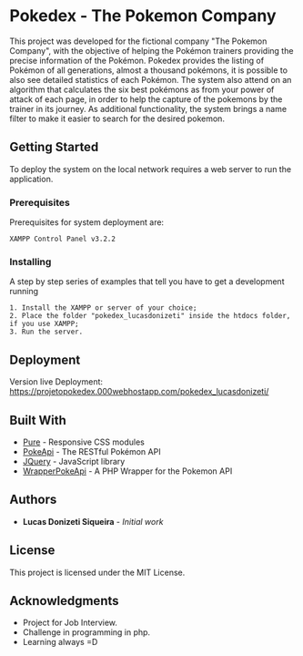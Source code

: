 # Pokedex - The Pokemon Company

This project was developed for the fictional company "The Pokemon Company", with the objective of helping the Pokémon trainers providing the precise information of the Pokémon.
Pokedex provides the listing of Pokémon of all generations, almost a thousand pokémons, it is possible to also see detailed statistics of each Pokémon.
The system also attend on an algorithm that calculates the six best pokémons as from your power of attack of each page, in order to help the capture of the pokemons by the trainer in its journey.
As additional functionality, the system brings a name filter to make it easier to search for the desired pokemon.

## Getting Started

To deploy the system on the local network requires a web server to run the application.

### Prerequisites

Prerequisites for system deployment are:

```
XAMPP Control Panel v3.2.2
```

### Installing

A step by step series of examples that tell you have to get a development running


```
1. Install the XAMPP or server of your choice;
2. Place the folder "pokedex_lucasdonizeti" inside the htdocs folder, if you use XAMPP;
3. Run the server.
```

## Deployment

Version live Deployment: https://projetopokedex.000webhostapp.com/pokedex_lucasdonizeti/

## Built With

* [Pure](https://purecss.io/) - Responsive CSS modules
* [PokeApi](https://pokeapi.co/) - The RESTful Pokémon API
* [JQuery](https://jquery.com/) - JavaScript library
* [WrapperPokeApi](https://github.com/danrovito/pokephp) - A PHP Wrapper for the Pokemon API

## Authors

* **Lucas Donizeti Siqueira** - *Initial work*

## License

This project is licensed under the MIT License.

## Acknowledgments

* Project for Job Interview.
* Challenge in programming in php.
* Learning always =D
